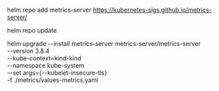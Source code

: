 helm repo add metrics-server https://kubernetes-sigs.github.io/metrics-server/

helm repo update

helm upgrade --install metrics-server metrics-server/metrics-server \
    --version 3.8.4 \
    --kube-context=kind-kind \
    --namespace kube-system \
    --set args={--kubelet-insecure-tls} \
    -f ./metrics/values-metrics.yaml
